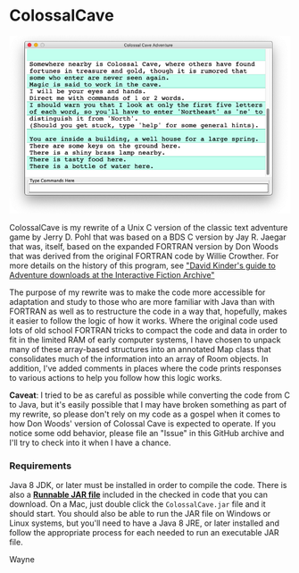 # ColossalCave

<p align="center"><img src="https://github.com/wholder/ColossalCave/blob/master/images/ColossalCave%20Screenshot.png"></p>

ColossalCave is my rewrite of a Unix C version of the classic text adventure game by Jerry D. Pohl that was based on a BDS C version by Jay R. Jaegar that was, itself, based on the expanded FORTRAN version by Don Woods that was derived from the original FORTRAN code by Willie Crowther.  For more details on the history of this program, see ["David Kinder's guide to Adventure downloads at the Interactive Fiction Archive"](http://rickadams.org/adventure/e_downloads.html)

The purpose of my rewrite was to make the code more accessible for adaptation and study to those who are more familiar with Java than with FORTRAN as well as to restructure the code in a way that, hopefully, makes it easier to follow the logic of how it works.  Where the original code used lots of old school FORTRAN tricks to compact the code and data in order to fit in the limited RAM of early computer systems, I have chosen to unpack many of these array-based structures into an annotated Map class that consolidates much of the information into an array of Room objects.  In addition, I've added comments in places where the code prints responses to various actions to help you follow how this logic works.

**Caveat**: I tried to be as careful as possible while converting the code from C to Java, but it's easily possible that I may have broken something as part of my rewrite, so please don't rely on my code as a gospel when it comes to how Don Woods' version of Colossal Cave is expected to operate.  If you notice some odd behavior, please file an "Issue" in this GitHub archive and I'll try to check into it when I have a chance.

### Requirements
Java 8 JDK, or later must be installed in order to compile the code.  There is also a [**Runnable JAR file**](https://github.com/wholder/ColossalCave/tree/master/out/artifacts/ColossalCave_jar) included in the checked in code that you can download.   On a Mac, just double click the `ColossalCave.jar` file and it should start.  You should also be able to run the JAR file on Windows or Linux systems, but you'll need to have a Java 8 JRE, or later installed and follow the appropriate process for each needed to run an executable JAR file.

Wayne
